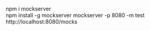 npm i mockserver</br>
npm install -g mockserver
mockserver -p 8080 -m test
http://localhost:8080/mocks
